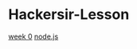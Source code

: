 # Hackersir-Lesson

[week 0](https://hackmd.io/gWuyWDUGRAynoZvLyNfENw)
[node.js](https://hackmd.io/Y9k_euWFSMut3UKlEx6OAQ)
